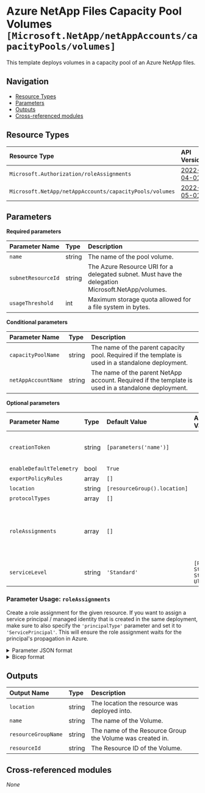 # Azure NetApp Files Capacity Pool Volumes `[Microsoft.NetApp/netAppAccounts/capacityPools/volumes]`

This template deploys volumes in a capacity pool of an Azure NetApp files.

## Navigation

- [Resource Types](#Resource-Types)
- [Parameters](#Parameters)
- [Outputs](#Outputs)
- [Cross-referenced modules](#Cross-referenced-modules)

## Resource Types

| Resource Type | API Version |
| :-- | :-- |
| `Microsoft.Authorization/roleAssignments` | [2022-04-01](https://learn.microsoft.com/en-us/azure/templates/Microsoft.Authorization/2022-04-01/roleAssignments) |
| `Microsoft.NetApp/netAppAccounts/capacityPools/volumes` | [2022-05-01](https://learn.microsoft.com/en-us/azure/templates/Microsoft.NetApp/2022-05-01/netAppAccounts/capacityPools/volumes) |

## Parameters

**Required parameters**

| Parameter Name | Type | Description |
| :-- | :-- | :-- |
| `name` | string | The name of the pool volume. |
| `subnetResourceId` | string | The Azure Resource URI for a delegated subnet. Must have the delegation Microsoft.NetApp/volumes. |
| `usageThreshold` | int | Maximum storage quota allowed for a file system in bytes. |

**Conditional parameters**

| Parameter Name | Type | Description |
| :-- | :-- | :-- |
| `capacityPoolName` | string | The name of the parent capacity pool. Required if the template is used in a standalone deployment. |
| `netAppAccountName` | string | The name of the parent NetApp account. Required if the template is used in a standalone deployment. |

**Optional parameters**

| Parameter Name | Type | Default Value | Allowed Values | Description |
| :-- | :-- | :-- | :-- | :-- |
| `creationToken` | string | `[parameters('name')]` |  | A unique file path for the volume. This is the name of the volume export. A volume is mounted using the export path. File path must start with an alphabetical character and be unique within the subscription. |
| `enableDefaultTelemetry` | bool | `True` |  | Enable telemetry via a Globally Unique Identifier (GUID). |
| `exportPolicyRules` | array | `[]` |  | Export policy rules. |
| `location` | string | `[resourceGroup().location]` |  | Location of the pool volume. |
| `protocolTypes` | array | `[]` |  | Set of protocol types. |
| `roleAssignments` | array | `[]` |  | Array of role assignment objects that contain the 'roleDefinitionIdOrName' and 'principalId' to define RBAC role assignments on this resource. In the roleDefinitionIdOrName attribute, you can provide either the display name of the role definition, or its fully qualified ID in the following format: '/providers/Microsoft.Authorization/roleDefinitions/c2f4ef07-c644-48eb-af81-4b1b4947fb11'. |
| `serviceLevel` | string | `'Standard'` | `[Premium, Standard, StandardZRS, Ultra]` | The pool service level. Must match the one of the parent capacity pool. |


### Parameter Usage: `roleAssignments`

Create a role assignment for the given resource. If you want to assign a service principal / managed identity that is created in the same deployment, make sure to also specify the `'principalType'` parameter and set it to `'ServicePrincipal'`. This will ensure the role assignment waits for the principal's propagation in Azure.

<details>

<summary>Parameter JSON format</summary>

```json
"roleAssignments": {
    "value": [
        {
            "roleDefinitionIdOrName": "Reader",
            "description": "Reader Role Assignment",
            "principalIds": [
                "12345678-1234-1234-1234-123456789012", // object 1
                "78945612-1234-1234-1234-123456789012" // object 2
            ]
        },
        {
            "roleDefinitionIdOrName": "/providers/Microsoft.Authorization/roleDefinitions/c2f4ef07-c644-48eb-af81-4b1b4947fb11",
            "principalIds": [
                "12345678-1234-1234-1234-123456789012" // object 1
            ],
            "principalType": "ServicePrincipal"
        }
    ]
}
```

</details>

<details>

<summary>Bicep format</summary>

```bicep
roleAssignments: [
    {
        roleDefinitionIdOrName: 'Reader'
        description: 'Reader Role Assignment'
        principalIds: [
            '12345678-1234-1234-1234-123456789012' // object 1
            '78945612-1234-1234-1234-123456789012' // object 2
        ]
    }
    {
        roleDefinitionIdOrName: '/providers/Microsoft.Authorization/roleDefinitions/c2f4ef07-c644-48eb-af81-4b1b4947fb11'
        principalIds: [
            '12345678-1234-1234-1234-123456789012' // object 1
        ]
        principalType: 'ServicePrincipal'
    }
]
```

</details>
<p>

## Outputs

| Output Name | Type | Description |
| :-- | :-- | :-- |
| `location` | string | The location the resource was deployed into. |
| `name` | string | The name of the Volume. |
| `resourceGroupName` | string | The name of the Resource Group the Volume was created in. |
| `resourceId` | string | The Resource ID of the Volume. |

## Cross-referenced modules

_None_
